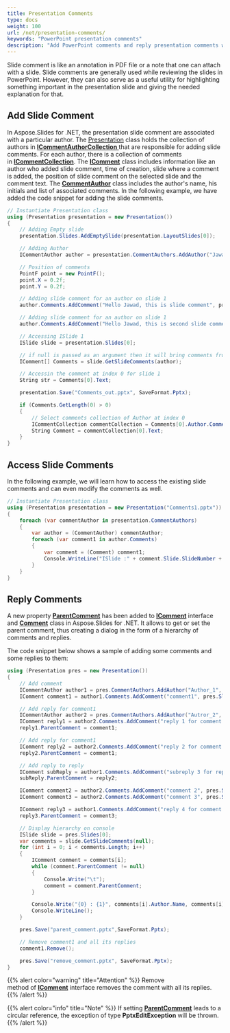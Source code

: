 ```yaml
---
title: Presentation Comments
type: docs
weight: 100
url: /net/presentation-comments/
keywords: "PowerPoint presentation comments"
description: "Add PowerPoint comments and reply presentation comments with Aspose.Slides."
---
```




Slide comment is like an annotation in PDF file or a note that one can attach with a slide. Slide comments are generally used while reviewing the slides in PowerPoint. However, they can also serve as a useful utility for highlighting something important in the presentation slide and giving the needed explanation for that.
## **Add Slide Comment**
In Aspose.Slides for .NET, the presentation slide comment are associated with a particular author. The [Presentation](https://apireference.aspose.com/net/slides/aspose.slides/presentation) class holds the collection of authors in [**ICommentAuthorCollection** ](https://apireference.aspose.com/net/slides/aspose.slides/icommentauthorcollection/properties/index)that are responsible for adding slide comments. For each author, there is a collection of comments in [**ICommentCollection**](https://apireference.aspose.com/net/slides/aspose.slides/icommentcollection). The [**IComment**](https://apireference.aspose.com/net/slides/aspose.slides/icomment) class includes information like an author who added slide comment, time of creation, slide where a comment is added, the position of slide comment on the selected slide and the comment text. The [**CommentAuthor**](https://apireference.aspose.com/net/slides/aspose.slides/commentauthor) class includes the author's name, his initials and list of associated comments. In the following example, we have added the code snippet for adding the slide comments.

```c#
// Instantiate Presentation class
using (Presentation presentation = new Presentation())
{
    // Adding Empty slide
    presentation.Slides.AddEmptySlide(presentation.LayoutSlides[0]);

    // Adding Author
    ICommentAuthor author = presentation.CommentAuthors.AddAuthor("Jawad", "MF");

    // Position of comments
    PointF point = new PointF();
    point.X = 0.2f;
    point.Y = 0.2f;

    // Adding slide comment for an author on slide 1
    author.Comments.AddComment("Hello Jawad, this is slide comment", presentation.Slides[0], point, DateTime.Now);

    // Adding slide comment for an author on slide 1
    author.Comments.AddComment("Hello Jawad, this is second slide comment", presentation.Slides[1], point, DateTime.Now);

    // Accessing ISlide 1
    ISlide slide = presentation.Slides[0];

    // if null is passed as an argument then it will bring comments from all authors on selected slide
    IComment[] Comments = slide.GetSlideComments(author);

    // Accessin the comment at index 0 for slide 1
    String str = Comments[0].Text;

    presentation.Save("Comments_out.pptx", SaveFormat.Pptx);

    if (Comments.GetLength(0) > 0)
    {
        // Select comments collection of Author at index 0
        ICommentCollection commentCollection = Comments[0].Author.Comments;
        String Comment = commentCollection[0].Text;
    }
}
```



## **Access Slide Comments**
In the following example, we will learn how to access the existing slide comments and can even modify the comments as well.

```c#
// Instantiate Presentation class
using (Presentation presentation = new Presentation("Comments1.pptx"))
{
    foreach (var commentAuthor in presentation.CommentAuthors)
    {
        var author = (CommentAuthor) commentAuthor;
        foreach (var comment1 in author.Comments)
        {
            var comment = (Comment) comment1;
            Console.WriteLine("ISlide :" + comment.Slide.SlideNumber + " has comment: " + comment.Text + " with Author: " + comment.Author.Name + " posted on time :" + comment.CreatedTime + "\n");
        }
    }
}
```


## **Reply Comments**
A new property [**ParentComment**](https://apireference.aspose.com/net/slides/aspose.slides/icomment/properties/parentcomment) has been added to [**IComment**](https://apireference.aspose.com/net/slides/aspose.slides/icomment) interface and [**Comment**](https://apireference.aspose.com/net/slides/aspose.slides/comment) class in Aspose.Slides for .NET. It allows to get or set the parent comment, thus creating a dialog in the form of a hierarchy of comments and replies.

The code snippet below shows a sample of adding some comments and some replies to them:

```c#
using (Presentation pres = new Presentation())
{
    // Add comment
    ICommentAuthor author1 = pres.CommentAuthors.AddAuthor("Author_1", "A.A.");
    IComment comment1 = author1.Comments.AddComment("comment1", pres.Slides[0], new PointF(10, 10), DateTime.Now);

    // Add reply for comment1
    ICommentAuthor author2 = pres.CommentAuthors.AddAuthor("Autror_2", "B.B.");
    IComment reply1 = author2.Comments.AddComment("reply 1 for comment 1", pres.Slides[0], new PointF(10, 10), DateTime.Now);
    reply1.ParentComment = comment1;

    // Add reply for comment1
    IComment reply2 = author2.Comments.AddComment("reply 2 for comment 1", pres.Slides[0], new PointF(10, 10), DateTime.Now);
    reply2.ParentComment = comment1;

    // Add reply to reply
    IComment subReply = author1.Comments.AddComment("subreply 3 for reply 2", pres.Slides[0], new PointF(10, 10), DateTime.Now);
    subReply.ParentComment = reply2;

    IComment comment2 = author2.Comments.AddComment("comment 2", pres.Slides[0], new PointF(10, 10), DateTime.Now);
    IComment comment3 = author2.Comments.AddComment("comment 3", pres.Slides[0], new PointF(10, 10), DateTime.Now);

    IComment reply3 = author1.Comments.AddComment("reply 4 for comment 3", pres.Slides[0], new PointF(10, 10), DateTime.Now);
    reply3.ParentComment = comment3;

    // Display hierarchy on console
    ISlide slide = pres.Slides[0];
    var comments = slide.GetSlideComments(null);
    for (int i = 0; i < comments.Length; i++)
    {
        IComment comment = comments[i];
        while (comment.ParentComment != null)
        {
            Console.Write("\t");
            comment = comment.ParentComment;
        }

        Console.Write("{0} : {1}", comments[i].Author.Name, comments[i].Text);
        Console.WriteLine();
    }

    pres.Save("parent_comment.pptx",SaveFormat.Pptx);

    // Remove comment1 and all its replies
    comment1.Remove();

    pres.Save("remove_comment.pptx", SaveFormat.Pptx);
}
```

{{% alert color="warning" title="Attention" %}} 
Remove method of [**IComment**](https://apireference.aspose.com/net/slides/aspose.slides/icomment) interface removes the comment with all its replies.
{{% /alert %}}

{{% alert color="info" title="Note" %}} 
If setting [**ParentComment**](https://apireference.aspose.com/net/slides/aspose.slides/icomment/properties/parentcomment) leads to a circular reference, the exception of type **PptxEditException** will be thrown.
{{% /alert %}}